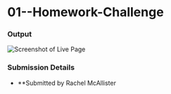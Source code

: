 # 01--Homework-Challenge
<!-- -->
### Output
![Screenshot of Live Page](https://github.com/rachelmcallister1/01--Homework-Challenge/Screenshot.png)
### Submission Details
- **Submitted by Rachel McAllister